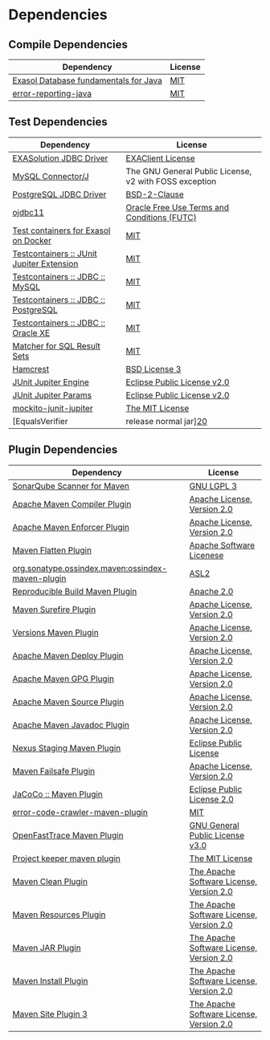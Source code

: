 <!-- @formatter:off -->
# Dependencies

## Compile Dependencies

| Dependency                                 | License  |
| ------------------------------------------ | -------- |
| [Exasol Database fundamentals for Java][0] | [MIT][1] |
| [error-reporting-java][2]                  | [MIT][1] |

## Test Dependencies

| Dependency                                      | License                                                |
| ----------------------------------------------- | ------------------------------------------------------ |
| [EXASolution JDBC Driver][3]                    | [EXAClient License][4]                                 |
| [MySQL Connector/J][5]                          | The GNU General Public License, v2 with FOSS exception |
| [PostgreSQL JDBC Driver][6]                     | [BSD-2-Clause][7]                                      |
| [ojdbc11][8]                                    | [Oracle Free Use Terms and Conditions (FUTC)][9]       |
| [Test containers for Exasol on Docker][10]      | [MIT][1]                                               |
| [Testcontainers :: JUnit Jupiter Extension][11] | [MIT][12]                                              |
| [Testcontainers :: JDBC :: MySQL][11]           | [MIT][12]                                              |
| [Testcontainers :: JDBC :: PostgreSQL][11]      | [MIT][12]                                              |
| [Testcontainers :: JDBC :: Oracle XE][11]       | [MIT][12]                                              |
| [Matcher for SQL Result Sets][13]               | [MIT][1]                                               |
| [Hamcrest][14]                                  | [BSD License 3][15]                                    |
| [JUnit Jupiter Engine][16]                      | [Eclipse Public License v2.0][17]                      |
| [JUnit Jupiter Params][16]                      | [Eclipse Public License v2.0][17]                      |
| [mockito-junit-jupiter][18]                     | [The MIT License][19]                                  |
| [EqualsVerifier | release normal jar][20]       | [Apache License, Version 2.0][21]                      |

## Plugin Dependencies

| Dependency                                              | License                                        |
| ------------------------------------------------------- | ---------------------------------------------- |
| [SonarQube Scanner for Maven][22]                       | [GNU LGPL 3][23]                               |
| [Apache Maven Compiler Plugin][24]                      | [Apache License, Version 2.0][21]              |
| [Apache Maven Enforcer Plugin][25]                      | [Apache License, Version 2.0][21]              |
| [Maven Flatten Plugin][26]                              | [Apache Software Licenese][27]                 |
| [org.sonatype.ossindex.maven:ossindex-maven-plugin][28] | [ASL2][27]                                     |
| [Reproducible Build Maven Plugin][29]                   | [Apache 2.0][27]                               |
| [Maven Surefire Plugin][30]                             | [Apache License, Version 2.0][21]              |
| [Versions Maven Plugin][31]                             | [Apache License, Version 2.0][21]              |
| [Apache Maven Deploy Plugin][32]                        | [Apache License, Version 2.0][21]              |
| [Apache Maven GPG Plugin][33]                           | [Apache License, Version 2.0][21]              |
| [Apache Maven Source Plugin][34]                        | [Apache License, Version 2.0][21]              |
| [Apache Maven Javadoc Plugin][35]                       | [Apache License, Version 2.0][21]              |
| [Nexus Staging Maven Plugin][36]                        | [Eclipse Public License][37]                   |
| [Maven Failsafe Plugin][38]                             | [Apache License, Version 2.0][21]              |
| [JaCoCo :: Maven Plugin][39]                            | [Eclipse Public License 2.0][40]               |
| [error-code-crawler-maven-plugin][41]                   | [MIT][1]                                       |
| [OpenFastTrace Maven Plugin][42]                        | [GNU General Public License v3.0][43]          |
| [Project keeper maven plugin][44]                       | [The MIT License][45]                          |
| [Maven Clean Plugin][46]                                | [The Apache Software License, Version 2.0][27] |
| [Maven Resources Plugin][47]                            | [The Apache Software License, Version 2.0][27] |
| [Maven JAR Plugin][48]                                  | [The Apache Software License, Version 2.0][27] |
| [Maven Install Plugin][49]                              | [The Apache Software License, Version 2.0][27] |
| [Maven Site Plugin 3][50]                               | [The Apache Software License, Version 2.0][27] |

[0]: https://github.com/exasol/db-fundamentals-java
[1]: https://opensource.org/licenses/MIT
[2]: https://github.com/exasol/error-reporting-java
[3]: http://www.exasol.com
[4]: https://www.exasol.com/support/secure/attachment/155343/EXASOL_SDK-7.0.11.tar.gz
[5]: http://dev.mysql.com/doc/connector-j/en/
[6]: https://jdbc.postgresql.org
[7]: https://jdbc.postgresql.org/about/license.html
[8]: https://www.oracle.com/database/technologies/maven-central-guide.html
[9]: https://www.oracle.com/downloads/licenses/oracle-free-license.html
[10]: https://github.com/exasol/exasol-testcontainers
[11]: https://testcontainers.org
[12]: http://opensource.org/licenses/MIT
[13]: https://github.com/exasol/hamcrest-resultset-matcher
[14]: http://hamcrest.org/JavaHamcrest/
[15]: http://opensource.org/licenses/BSD-3-Clause
[16]: https://junit.org/junit5/
[17]: https://www.eclipse.org/legal/epl-v20.html
[18]: https://github.com/mockito/mockito
[19]: https://github.com/mockito/mockito/blob/main/LICENSE
[20]: https://www.jqno.nl/equalsverifier
[21]: https://www.apache.org/licenses/LICENSE-2.0.txt
[22]: http://sonarsource.github.io/sonar-scanner-maven/
[23]: http://www.gnu.org/licenses/lgpl.txt
[24]: https://maven.apache.org/plugins/maven-compiler-plugin/
[25]: https://maven.apache.org/enforcer/maven-enforcer-plugin/
[26]: https://www.mojohaus.org/flatten-maven-plugin
[27]: http://www.apache.org/licenses/LICENSE-2.0.txt
[28]: https://sonatype.github.io/ossindex-maven/maven-plugin/
[29]: http://zlika.github.io/reproducible-build-maven-plugin
[30]: https://maven.apache.org/surefire/maven-surefire-plugin/
[31]: http://www.mojohaus.org/versions-maven-plugin/
[32]: https://maven.apache.org/plugins/maven-deploy-plugin/
[33]: https://maven.apache.org/plugins/maven-gpg-plugin/
[34]: https://maven.apache.org/plugins/maven-source-plugin/
[35]: https://maven.apache.org/plugins/maven-javadoc-plugin/
[36]: http://www.sonatype.com/public-parent/nexus-maven-plugins/nexus-staging/nexus-staging-maven-plugin/
[37]: http://www.eclipse.org/legal/epl-v10.html
[38]: https://maven.apache.org/surefire/maven-failsafe-plugin/
[39]: https://www.jacoco.org/jacoco/trunk/doc/maven.html
[40]: https://www.eclipse.org/legal/epl-2.0/
[41]: https://github.com/exasol/error-code-crawler-maven-plugin
[42]: https://github.com/itsallcode/openfasttrace-maven-plugin
[43]: https://www.gnu.org/licenses/gpl-3.0.html
[44]: https://github.com/exasol/project-keeper/
[45]: https://github.com/exasol/project-keeper/blob/main/LICENSE
[46]: http://maven.apache.org/plugins/maven-clean-plugin/
[47]: http://maven.apache.org/plugins/maven-resources-plugin/
[48]: http://maven.apache.org/plugins/maven-jar-plugin/
[49]: http://maven.apache.org/plugins/maven-install-plugin/
[50]: http://maven.apache.org/plugins/maven-site-plugin/
